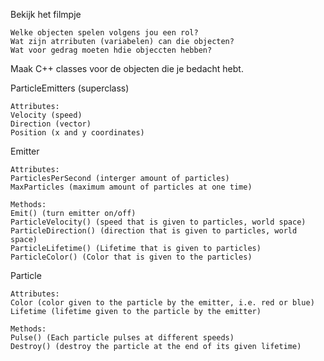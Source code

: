 

Bekijk het filmpje

    Welke objecten spelen volgens jou een rol?
    Wat zijn atrributen (variabelen) can die objecten?
    Wat voor gedrag moeten hdie objeccten hebben?

Maak C++ classes voor de objecten die je bedacht hebt.

ParticleEmitters (superclass)
    
	Attributes:
    Velocity (speed)
    Direction (vector)
    Position (x and y coordinates)

Emitter
    
	Attributes:
    ParticlesPerSecond (interger amount of particles)
    MaxParticles (maximum amount of particles at one time)
    
	Methods:
    Emit() (turn emitter on/off)
    ParticleVelocity() (speed that is given to particles, world space)
    ParticleDirection() (direction that is given to particles, world space)
    ParticleLifetime() (Lifetime that is given to particles)
    ParticleColor() (Color that is given to the particles)

Particle
    
	Attributes:
    Color (color given to the particle by the emitter, i.e. red or blue)
    Lifetime (lifetime given to the particle by the emitter)
   
   	Methods:
    Pulse() (Each particle pulses at different speeds)
    Destroy() (destroy the particle at the end of its given lifetime)
